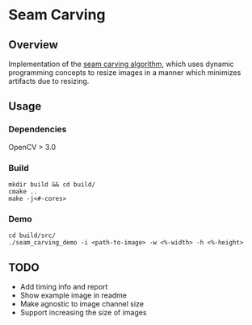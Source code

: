 # Seam Carving

## Overview
Implementation of the [seam carving algorithm](https://en.wikipedia.org/wiki/Seam_carving), which uses dynamic programming concepts to resize images in a manner which minimizes artifacts due to resizing.

## Usage
### Dependencies
OpenCV > 3.0

### Build
```
mkdir build && cd build/
cmake ..
make -j<#-cores>
```

### Demo
```
cd build/src/
./seam_carving_demo -i <path-to-image> -w <%-width> -h <%-height>
```

## TODO
- Add timing info and report
- Show example image in readme
- Make agnostic to image channel size
- Support increasing the size of images
